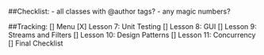##Checklist:
	- all classes with @author tags?
	- any magic numbers?
	
##Tracking:
[] Menu
[X] Lesson 7: Unit Testing
[] Lesson 8: GUI
[] Lesson 9: Streams and Filters
[] Lesson 10: Design Patterns
[] Lesson 11: Concurrency
[] Final Checklist
	